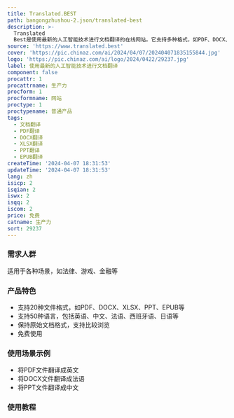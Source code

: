 ```yaml
---
title: Translated.BEST
path: bangongzhushou-2.json/translated-best
description: >-
  Translated
  Best是使用最新的人工智能技术进行文档翻译的在线网站。它支持多种格式，如PDF、DOCX、XLSX、PPT、EPUB等，满足不同场景下的翻译需求，如法律、游戏、金融等。我们提供免费的翻译服务，并支持20种文件格式和50种语言，保持原始文档格式，支持比较浏览。定价为免费使用。
source: 'https://www.translated.best'
cover: 'https://pic.chinaz.com/ai/2024/04/07/202404071835155844.jpg'
logo: 'https://pic.chinaz.com/ai/logo/2024/0422/29237.jpg'
label: 使用最新的人工智能技术进行文档翻译
component: false
procattr: 1
procattrname: 生产力
procform: 1
procformname: 网站
proctype: 1
proctypename: 普通产品
tags:
  - 文档翻译
  - PDF翻译
  - DOCX翻译
  - XLSX翻译
  - PPT翻译
  - EPUB翻译
createTime: '2024-04-07 18:31:53'
updateTime: '2024-04-07 18:31:53'
lang: zh
isicp: 2
isqian: 2
iswx: 2
isqq: 2
iscom: 2
price: 免费
catname: 生产力
sort: 29237
---
```




### 需求人群
适用于各种场景，如法律、游戏、金融等

### 产品特色
- 支持20种文件格式，如PDF、DOCX、XLSX、PPT、EPUB等
- 支持50种语言，包括英语、中文、法语、西班牙语、日语等
- 保持原始文档格式，支持比较浏览
- 免费使用

### 使用场景示例
- 将PDF文件翻译成英文
- 将DOCX文件翻译成法语
- 将PPT文件翻译成中文

### 使用教程


  
